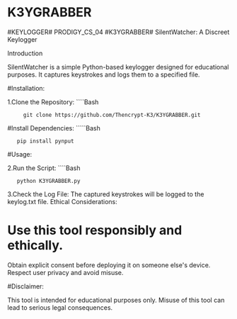 # K3YGRABBER
#KEYLOGGER# PRODIGY_CS_04  #K3YGRABBER#
SilentWatcher: A Discreet Keylogger

Introduction

SilentWatcher is a simple Python-based keylogger designed for educational purposes. It captures keystrokes and logs them to a specified file.

#Installation:

1.Clone the Repository:
      ````Bash

         git clone https://github.com/Thencrypt-K3/K3YGRABBER.git
#Install Dependencies:
       `````Bash

       pip install pynput
#Usage:

2.Run the Script:
          ````Bash

       python K3YGRABBER.py

3.Check the Log File: The captured keystrokes will be logged to the keylog.txt file.
  Ethical Considerations:

# Use this tool responsibly and ethically.
 Obtain explicit consent before deploying it on someone else's device.
 Respect user privacy and avoid misuse.

#Disclaimer:

This tool is intended for educational purposes only. Misuse of this tool can lead to serious legal consequences.
